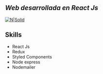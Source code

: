 ## _Web desarrollada en React Js_

[![N|Solid](https://images2.imgbox.com/24/c4/bQdObSku_o.png)](https://nodesource.com/products/nsolid)

## Skills

- React Js
- Redux
- Styled Components
- Node express
- Nodemailer
